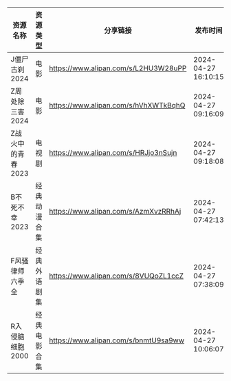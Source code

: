 | 资源名称        | 资源类型   | 分享链接                                 | 发布时间                |
| ----------- | ------ | ------------------------------------ | ------------------- |
| J僵尸古刹2024   | 电影     | https://www.alipan.com/s/L2HU3W28uPP | 2024-04-27 16:10:15 |
| Z周处除三害2024  | 电影     | https://www.alipan.com/s/hVhXWTkBqhQ | 2024-04-27 09:16:09 |
| Z战火中的青春2023 | 电视剧    | https://www.alipan.com/s/HRJjo3nSujn | 2024-04-27 09:18:08 |
| B不死不幸2023   | 经典动漫合集 | https://www.alipan.com/s/AzmXvzRRhAj | 2024-04-27 07:42:13 |
| F风骚律师六季全    | 经典外语剧集 | https://www.alipan.com/s/8VUQoZL1ccZ | 2024-04-27 07:38:09 |
| R入侵脑细胞2000  | 经典电影合集 | https://www.alipan.com/s/bnmtU9sa9ww | 2024-04-27 10:06:07 |
